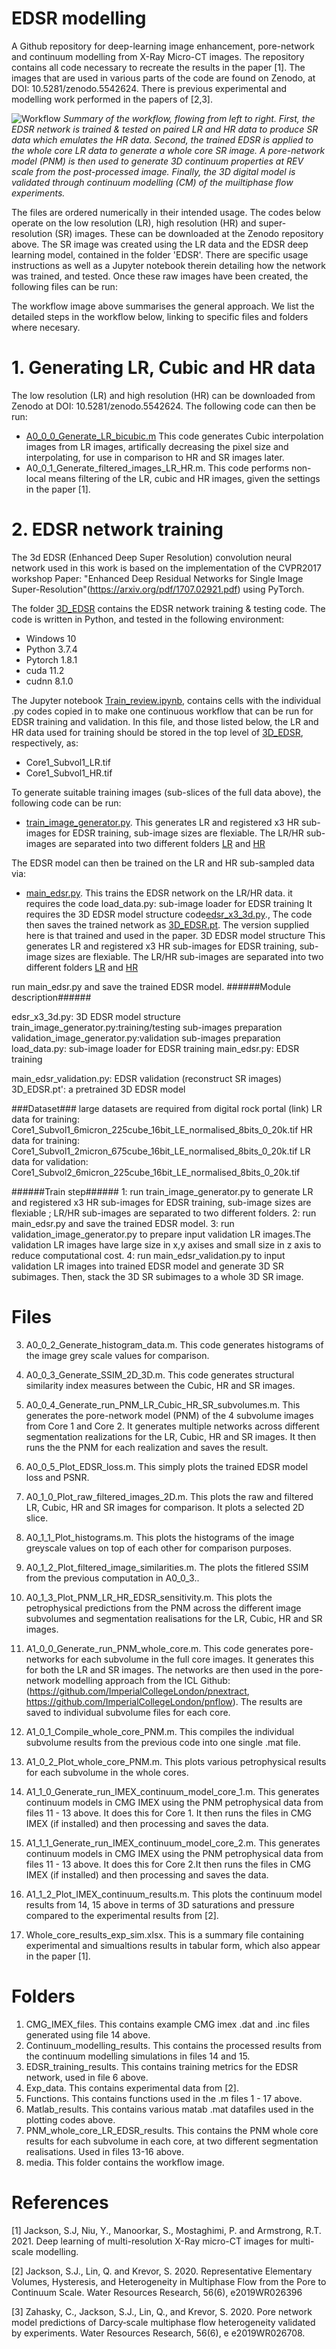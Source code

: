 EDSR modelling
=====
A Github repository for deep-learning image enhancement, pore-network and continuum modelling from X-Ray Micro-CT images. The repository contains all code necessary to recreate the results in the paper [1]. The images that are used in various parts of the code are found on Zenodo, at DOI: 10.5281/zenodo.5542624. There is previous experimental and modelling work performed in the papers of [2,3]. 


![Workflow](media/workflow.png)
*Summary of the workflow, flowing from left to right. First, the EDSR network is trained \& tested on paired LR and HR data to produce SR data which emulates the HR data. Second, the trained EDSR is applied to the whole core LR data to generate a whole core SR image. A pore-network model (PNM) is then used to generate 3D continuum properties at REV scale from the post-processed image. Finally, the 3D digital model is validated through continuum modelling (CM) of the muiltiphase flow experiments.*

The files are ordered numerically in their intended usage. The codes below operate on the low resolution (LR), high resolution (HR) and super-resolution (SR) images. These can be downloaded at the Zenodo repository above. The SR image was created using the LR data and the EDSR deep learning model, contained in the folder 'EDSR'. There are specific usage instructions as well as a Jupyter notebook therein detailing how the network was trained, and tested. Once these raw images have been created, the following files can be run:


The workflow image above summarises the general approach. We list the detailed steps in the workflow below, linking to specific files and folders where necesary. 

# 1. Generating LR, Cubic and HR data
The low resolution (LR) and high resolution (HR) can be downloaded from Zenodo at DOI: 10.5281/zenodo.5542624. The following code can then be run:

* [A0_0_0_Generate_LR_bicubic.m](./A0_0_0_Generate_LR_bicubic.m) This code generates Cubic interpolation images from LR images, artifically decreasing the pixel size and interpolating, for use in comparison to HR and SR images later.
* A0_0_1_Generate_filtered_images_LR_HR.m. This code performs non-local means filtering of the LR, cubic and HR images, given the settings in the paper [1]. 



# 2. EDSR network training 
The 3d EDSR (Enhanced Deep Super Resolution) convolution neural network used in this work is based on the implementation of the CVPR2017 workshop Paper: "Enhanced Deep Residual Networks for Single Image Super-Resolution"(https://arxiv.org/pdf/1707.02921.pdf) using PyTorch. 

The folder [3D_EDSR](./3D_EDSR) contains the EDSR network training & testing code. The code is written in Python, and tested in the following environment:
* Windows 10
* Python 3.7.4
* Pytorch 1.8.1
* cuda 11.2
* cudnn 8.1.0

The Jupyter notebook [Train_review.ipynb](./3D_EDSR/Train_review.ipynb), contains cells with the individual .py codes copied in to make one continuous workflow that can be run for EDSR training and validation. In this file, and those listed below, the LR and HR data used for training should be stored in the top level of [3D_EDSR](./3D_EDSR), respectively, as:

* Core1_Subvol1_LR.tif
* Core1_Subvol1_HR.tif

To generate suitable training images (sub-slices of the full data above), the following code can be run:

* [train_image_generator.py](./3D_EDSR/train_image_generator.py). This generates LR and registered x3 HR sub-images for EDSR training, sub-image sizes are flexiable. The LR/HR sub-images are separated into two different folders [LR](./3D_EDSR/Mini_data/TEST/LR) and [HR](./3D_EDSR/Mini_data/TEST/HR)

The EDSR model can then be trained on the LR and HR sub-sampled data via:

* [main_edsr.py](./3D_EDSR/main_edsr.py). This trains the EDSR network on the LR/HR data. it requires the code load_data.py: sub-image loader for EDSR training It requires the 3D EDSR model structure code[edsr_x3_3d.py](./3D_EDSR/edsr_x3_3d.py)., The code then saves the trained network as [3D_EDSR.pt](./3D_EDSR/3D_EDSR.pt). The version supplied here is that trained and used in the paper.   3D EDSR model structure This generates LR and registered x3 HR sub-images for EDSR training, sub-image sizes are flexiable. The LR/HR sub-images are separated into two different folders [LR](./3D_EDSR/Mini_data/TEST/LR) and [HR](./3D_EDSR/Mini_data/TEST/HR)


run main_edsr.py and save the trained EDSR model.
######Module description######

edsr_x3_3d.py: 3D EDSR model structure
train_image_generator.py:training/testing sub-images preparation
validation_image_generator.py:validation sub-images preparation
load_data.py: sub-image loader for EDSR training
main_edsr.py: EDSR training


main_edsr_validation.py: EDSR validation (reconstruct SR images)
3D_EDSR.pt': a pretrained 3D EDSR model

###Dataset###
large datasets are required from  digital rock portal (link)
LR data for training: Core1_Subvol1_6micron_225cube_16bit_LE_normalised_8bits_0_20k.tif
HR data for training: Core1_Subvol1_2micron_675cube_16bit_LE_normalised_8bits_0_20k.tif
LR data for validation: Core1_Subvol2_6micron_225cube_16bit_LE_normalised_8bits_0_20k.tif

######Train step######
1: run  train_image_generator.py to generate LR and registered x3 HR sub-images for EDSR training, sub-image sizes are flexiable ; LR/HR sub-images are separated to two different folders.
2: run main_edsr.py and save the trained EDSR model.
3: run validation_image_generator.py to prepare input validation LR images.The validation LR images have large size in x,y axises and small size in z axis to reduce computational cost.
4: run main_edsr_validation.py to input validation LR images into trained EDSR model and generate 3D SR subimages. Then, stack the 3D SR subimages to a whole 3D SR image.


Files
=====

3. A0_0_2_Generate_histogram_data.m. This code generates histograms of the image grey scale values for comparison.
4. A0_0_3_Generate_SSIM_2D_3D.m. This code generates structural similarity index measures between the Cubic, HR and SR images.
5. A0_0_4_Generate_run_PNM_LR_Cubic_HR_SR_subvolumes.m. This generates the pore-network model (PNM) of the 4 subvolume images from Core 1 and Core 2. It generates multiple networks across different segmentation realizations for the LR, Cubic, HR and SR images. It then runs the the PNM for each realization and saves the result.
6. A0_0_5_Plot_EDSR_loss.m. This simply plots the trained EDSR model loss and PSNR. 

7. A0_1_0_Plot_raw_filtered_images_2D.m. This plots the raw and filtered LR, Cubic, HR and SR images for comparison. It plots a selected 2D slice. 
8. A0_1_1_Plot_histograms.m. This plots the histograms of the image greyscale values on top of each other for comparison purposes.
9. A0_1_2_Plot_filtered_image_similarities.m. The plots the fitlered SSIM from the previous computation in A0_0_3..
10. A0_1_3_Plot_PNM_LR_HR_EDSR_sensitivity.m. This plots the petrophysical predictions from the PNM across the different image subvolumes and segmentation realisations for the LR, Cubic, HR and SR images. 

11. A1_0_0_Generate_run_PNM_whole_core.m. This code generates pore-networks for each subvolume in the full core images. It generates this for both the LR and SR images. The networks are then used in the pore-network modelling approach from the ICL Github: (https://github.com/ImperialCollegeLondon/pnextract, https://github.com/ImperialCollegeLondon/pnflow). The results are saved to individual subvolume files for each core. 
12. A1_0_1_Compile_whole_core_PNM.m. This compiles the individual subvolume results from the previous code into one single .mat file. 
13. A1_0_2_Plot_whole_core_PNM.m. This plots various petrophysical results for each subvolume in the whole cores.

14. A1_1_0_Generate_run_IMEX_continuum_model_core_1.m. This generates continuum models in CMG IMEX using the PNM petrophysical data from files 11 - 13 above. It does this for Core 1. It then runs the files in CMG IMEX (if installed) and then processing and saves the data. 
15. A1_1_1_Generate_run_IMEX_continuum_model_core_2.m. This generates continuum models in CMG IMEX using the PNM petrophysical data from files 11 - 13 above. It does this for Core 2.It then runs the files in CMG IMEX (if installed) and then processing and saves the data. 
16. A1_1_2_Plot_IMEX_continuum_results.m. This plots the continuum model results from 14, 15 above in terms of 3D saturations and pressure compared to the experimental results from [2]. 
17. Whole_core_results_exp_sim.xlsx. This is a summary file containing experimental and simualtions results in tabular form, which also appear in the paper [1].

Folders
=====
1. CMG_IMEX_files. This contains example CMG imex .dat and .inc files generated using file 14 above. 
2. Continuum_modelling_results. This contains the processed results from the continuum modelling simulations in files 14 and 15. 
3. EDSR_training_results. This contains training metrics for the EDSR network, used in file 6 above. 
4. Exp_data. This contains experimental data from [2]. 
5. Functions. This contains functions used in the .m files 1 - 17 above. 
6. Matlab_results. This contains various matab .mat datafiles used in the plotting codes above.
7. PNM_whole_core_LR_EDSR_results. This contains the PNM whole core results for each subvolume in each core, at two different segmentation realisations. Used in files 13-16 above.
8. media. This folder contains the workflow image.

References
=====
[1] Jackson, S.J, Niu, Y., Manoorkar, S., Mostaghimi, P. and Armstrong, R.T. 2021. Deep learning of multi-resolution X-Ray micro-CT images for multi-scale modelling.

[2] Jackson, S.J., Lin, Q. and Krevor, S. 2020. Representative Elementary Volumes, Hysteresis, and Heterogeneity in Multiphase Flow from the Pore to Continuum Scale. Water Resources Research, 56(6), e2019WR026396

[3] Zahasky, C., Jackson, S.J., Lin, Q., and Krevor, S. 2020. Pore network model predictions of Darcy‐scale multiphase flow heterogeneity validated by experiments. Water Resources Research, 56(6), e e2019WR026708.



